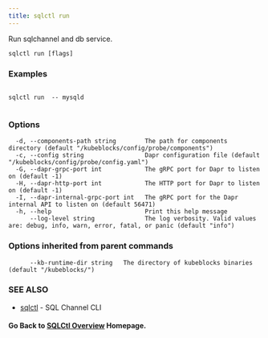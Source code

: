 ```yaml
---
title: sqlctl run
---
```


Run sqlchannel and db service.

```
sqlctl run [flags]
```

### Examples

```

sqlctl run  -- mysqld
  
```

### Options

```
  -d, --components-path string        The path for components directory (default "/kubeblocks/config/probe/components")
  -c, --config string                 Dapr configuration file (default "/kubeblocks/config/probe/config.yaml")
  -G, --dapr-grpc-port int            The gRPC port for Dapr to listen on (default -1)
  -H, --dapr-http-port int            The HTTP port for Dapr to listen on (default -1)
  -I, --dapr-internal-grpc-port int   The gRPC port for the Dapr internal API to listen on (default 56471)
  -h, --help                          Print this help message
      --log-level string              The log verbosity. Valid values are: debug, info, warn, error, fatal, or panic (default "info")
```

### Options inherited from parent commands

```
      --kb-runtime-dir string   The directory of kubeblocks binaries (default "/kubeblocks/")
```

### SEE ALSO

* [sqlctl](sqlctl.md)	 - SQL Channel CLI

#### Go Back to [SQLCtl Overview](cli.md) Homepage.

